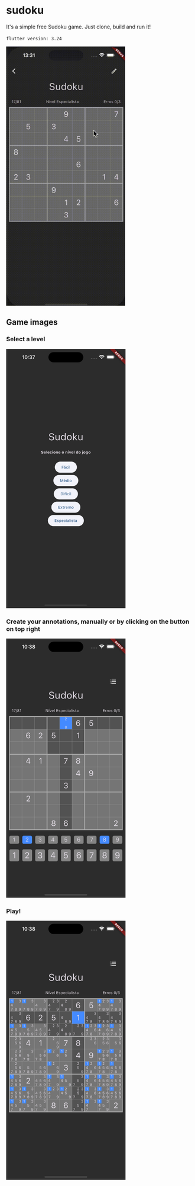 # sudoku

It's a simple free Sudoku game. Just clone, build and run it!

`flutter version: 3.24`

<img src="./images/sample.gif" alt="drawing" height="700px"/>

## Game images

### Select a level

<img src="./images/print1.png" alt="drawing" height="700px"/>

### Create your annotations, manually or by clicking on the button on top right

<img src="./images/print2.png" alt="drawing" height="700px"/>

### Play!

<img src="./images/print3.png" alt="drawing" height="700px"/>
